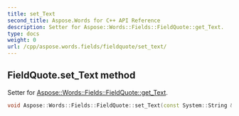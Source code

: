 ```yaml
---
title: set_Text
second_title: Aspose.Words for C++ API Reference
description: Setter for Aspose::Words::Fields::FieldQuote::get_Text. 
type: docs
weight: 0
url: /cpp/aspose.words.fields/fieldquote/set_text/
---
```

## FieldQuote.set_Text method


Setter for [Aspose::Words::Fields::FieldQuote::get_Text](./get_text/).

```cpp
void Aspose::Words::Fields::FieldQuote::set_Text(const System::String &value)
```

